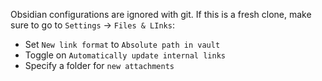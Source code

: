 Obsidian configurations are ignored with git. If this is a fresh
clone, make sure to go to `Settings` -> `Files & LInks`:
- Set `New link format` to `Absolute path in vault`
- Toggle on `Automatically update internal links`
- Specify a folder for `new attachments`
